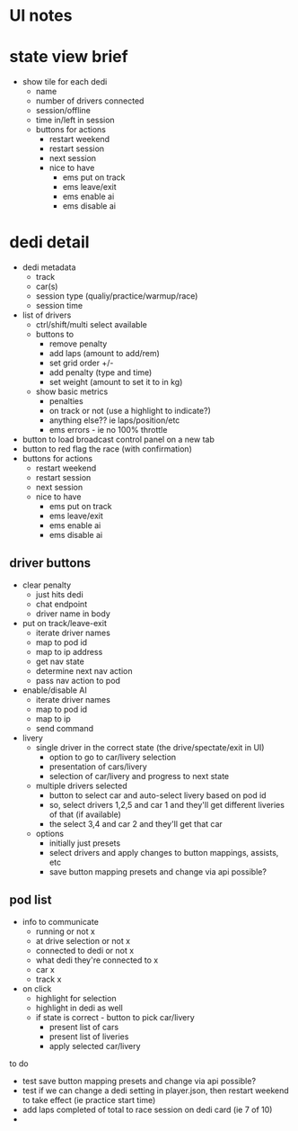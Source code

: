 # UI notes

# state view brief
- show tile for each dedi
  - name
  - number of drivers connected
  - session/offline
  - time in/left in session
  - buttons for actions
    - restart weekend
    - restart session
    - next session
    - nice to have
      - ems put on track
      - ems leave/exit
      - ems enable ai
      - ems disable ai

# dedi detail
- dedi metadata
  - track
  - car(s)
  - session type (qualiy/practice/warmup/race)
  - session time
- list of drivers
  - ctrl/shift/multi select available
  - buttons to
    - remove penalty
    - add laps (amount to add/rem)
    - set grid order +/-
    - add penalty (type and time)
    - set weight (amount to set it to in kg)
  - show basic metrics
    - penalties
    - on track or not (use a highlight to indicate?)
    - anything else?? ie laps/position/etc
    - ems errors - ie no 100% throttle
- button to load broadcast control panel on a new tab
- button to red flag the race (with confirmation)
- buttons for actions
  - restart weekend
  - restart session
  - next session
  - nice to have
    - ems put on track
    - ems leave/exit
    - ems enable ai
    - ems disable ai




## driver buttons
- clear penalty
  - just hits dedi
  - chat endpoint
  - driver name in body
- put on track/leave-exit
  - iterate driver names
  - map to pod id
  - map to ip address
  - get nav state
  - determine next nav action
  - pass nav action to pod
- enable/disable AI
  - iterate driver names
  - map to pod id
  - map to ip
  - send command
- livery
  - single driver in the correct state (the drive/spectate/exit in UI)
    - option to go to car/livery selection
    - presentation of cars/livery
    - selection of car/livery and progress to next state
  - multiple drivers selected
    - button to select car and auto-select livery based on pod id
    - so, select drivers 1,2,5 and car 1 and they'll get different liveries of that (if available)
    - the select 3,4 and car 2 and they'll get that car
  - options
    - initially just presets
    - select drivers and apply changes to button mappings, assists, etc
    - save button mapping presets and change via api possible?


## pod list
- info to communicate
  - running or not                  x
  - at drive selection or not       x
  - connected to dedi or not        x
  - what dedi they're connected to  x
  - car                             x
  - track                           x
- on click
  - highlight for selection
  - highlight in dedi as well
  - if state is correct - button to pick car/livery
    - present list of cars
    - present list of liveries
    - apply selected car/livery

to do
- test save button mapping presets and change via api possible?
- test if we can change a dedi setting in player.json, then restart weekend to take effect (ie practice start time)
- add laps completed of total to race session on dedi card (ie 7 of 10)
- 